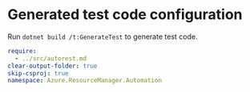 # Generated test code configuration

Run `dotnet build /t:GenerateTest` to generate test code.

``` yaml
require:
  - ../src/autorest.md
clear-output-folder: true
skip-csproj: true
namespace: Azure.ResourceManager.Automation
```